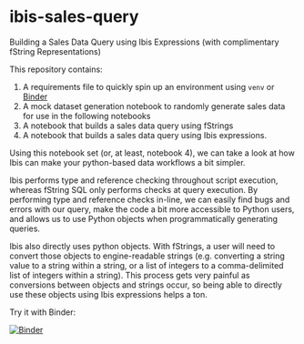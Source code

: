 # ibis-sales-query
Building a Sales Data Query using Ibis Expressions (with complimentary fString Representations)

This repository contains:

1. A requirements file to quickly spin up an environment using `venv` or [Binder](https://mybinder.org/)
2. A mock dataset generation notebook to randomly generate sales data for use in the following notebooks
3. A notebook that builds a sales data query using fStrings
4. A notebook that builds a sales data query using Ibis expressions.

Using this notebook set (or, at least, notebook 4), we can take a look at how Ibis can make your python-based data workflows a bit simpler.

Ibis performs type and reference checking throughout script execution, whereas fString SQL only performs checks at query execution.
By performing type and reference checks in-line, we can easily find bugs and errors with our query,
make the code a bit more accessible to Python users,
and allows us to use Python objects when programmatically generating queries.

Ibis also directly uses python objects.  With fStrings, a user will need to convert those objects to engine-readable strings
(e.g. converting a string value to a string within a string, or a list of integers to a comma-delimited list of integers within a string).
This process gets very painful as conversions between objects and strings occur, so being able to directly use these objects
using Ibis expressions helps a ton.

Try it with Binder:

[![Binder](https://mybinder.org/badge_logo.svg)](https://mybinder.org/v2/gh/p-a-a-a-trick/ibis-sales-query/HEAD)
